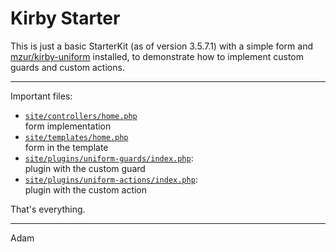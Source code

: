 # Kirby Starter

This is just a basic StarterKit (as of version 3.5.7.1) with a simple form and [mzur/kirby-uniform](https://github.com/mzur/kirby-uniform) installed, to demonstrate how to implement custom guards and custom actions.

---

Important files:

- [`site/controllers/home.php`][controller]  
form implementation
- [`site/templates/home.php`][template]  
form in the template
- [`site/plugins/uniform-guards/index.php`][guards]:  
plugin with the custom guard
- [`site/plugins/uniform-actions/index.php`][actions]:  
plugin with the custom action

That's everything.

---

Adam

[controller]: /adamkiss/kirby-uniform-demonstration/blob/main/site/controllers/home.php
[template]: /adamkiss/kirby-uniform-demonstration/blob/main/site/templates/home.php#L36-L52
[guards]:  /adamkiss/kirby-uniform-demonstration/blob/main/site/plugins/uniform-guards/index.php
[actions]:  /adamkiss/kirby-uniform-demonstration/blob/main/site/plugins/uniform-actions/index.php


